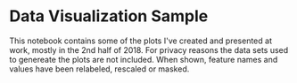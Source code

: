 # Data Visualization Sample

This notebook contains some of the plots I've created and presented at work, mostly in the 2nd half of 2018. For privacy reasons the data sets used to genereate the plots are not included. When shown, feature names and values have been relabeled, rescaled or masked.
